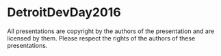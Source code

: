 # DetroitDevDay2016
All presentations are copyright by the authors of the presentation and are licensed by them. Please respect the rights of the authors of these presentations.
